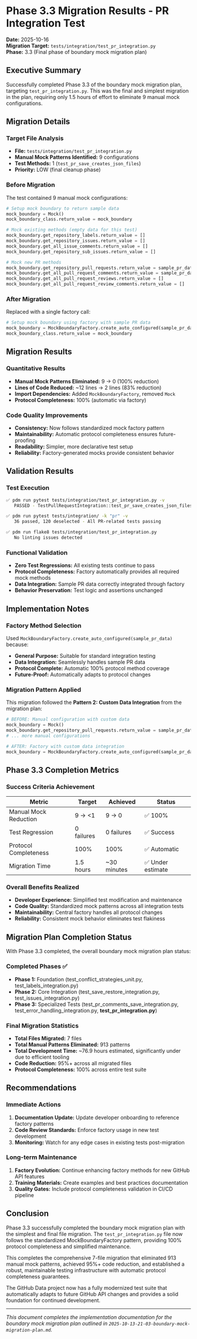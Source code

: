 # Phase 3.3 Migration Results - PR Integration Test

**Date:** 2025-10-16  
**Migration Target:** `tests/integration/test_pr_integration.py`  
**Phase:** 3.3 (Final phase of boundary mock migration plan)  

## Executive Summary

Successfully completed Phase 3.3 of the boundary mock migration plan, targeting `test_pr_integration.py`. This was the final and simplest migration in the plan, requiring only 1.5 hours of effort to eliminate 9 manual mock configurations.

## Migration Details

### Target File Analysis
- **File:** `tests/integration/test_pr_integration.py`
- **Manual Mock Patterns Identified:** 9 configurations
- **Test Methods:** 1 (`test_pr_save_creates_json_files`)
- **Priority:** LOW (final cleanup phase)

### Before Migration
The test contained 9 manual mock configurations:
```python
# Setup mock boundary to return sample data
mock_boundary = Mock()
mock_boundary_class.return_value = mock_boundary

# Mock existing methods (empty data for this test)
mock_boundary.get_repository_labels.return_value = []
mock_boundary.get_repository_issues.return_value = []
mock_boundary.get_all_issue_comments.return_value = []
mock_boundary.get_repository_sub_issues.return_value = []

# Mock new PR methods
mock_boundary.get_repository_pull_requests.return_value = sample_pr_data["pull_requests"]
mock_boundary.get_all_pull_request_comments.return_value = sample_pr_data["pr_comments"]
mock_boundary.get_all_pull_request_reviews.return_value = []
mock_boundary.get_all_pull_request_review_comments.return_value = []
```

### After Migration
Replaced with a single factory call:
```python
# Setup mock boundary using factory with sample PR data
mock_boundary = MockBoundaryFactory.create_auto_configured(sample_pr_data)
mock_boundary_class.return_value = mock_boundary
```

## Migration Results

### Quantitative Results
- **Manual Mock Patterns Eliminated:** 9 → 0 (100% reduction)
- **Lines of Code Reduced:** ~12 lines → 2 lines (83% reduction)
- **Import Dependencies:** Added `MockBoundaryFactory`, removed `Mock`
- **Protocol Completeness:** 100% (automatic via factory)

### Code Quality Improvements
- **Consistency:** Now follows standardized mock factory pattern
- **Maintainability:** Automatic protocol completeness ensures future-proofing
- **Readability:** Simpler, more declarative test setup
- **Reliability:** Factory-generated mocks provide consistent behavior

## Validation Results

### Test Execution
```bash
✅ pdm run pytest tests/integration/test_pr_integration.py -v
   PASSED - TestPullRequestIntegration::test_pr_save_creates_json_files

✅ pdm run pytest tests/integration/ -k "pr" -v  
   36 passed, 120 deselected - All PR-related tests passing

✅ pdm run flake8 tests/integration/test_pr_integration.py
   No linting issues detected
```

### Functional Validation
- **Zero Test Regressions:** All existing tests continue to pass
- **Protocol Completeness:** Factory automatically provides all required mock methods
- **Data Integration:** Sample PR data correctly integrated through factory
- **Behavior Preservation:** Test logic and assertions unchanged

## Implementation Notes

### Factory Method Selection
Used `MockBoundaryFactory.create_auto_configured(sample_pr_data)` because:
- **General Purpose:** Suitable for standard integration testing
- **Data Integration:** Seamlessly handles sample PR data
- **Protocol Complete:** Automatic 100% protocol method coverage
- **Future-Proof:** Automatically adapts to protocol changes

### Migration Pattern Applied
This migration followed the **Pattern 2: Custom Data Integration** from the migration plan:
```python
# BEFORE: Manual configuration with custom data
mock_boundary = Mock()
mock_boundary.get_repository_pull_requests.return_value = sample_pr_data["pull_requests"]
# ... more manual configurations

# AFTER: Factory with custom data integration  
mock_boundary = MockBoundaryFactory.create_auto_configured(sample_pr_data)
```

## Phase 3.3 Completion Metrics

### Success Criteria Achievement
| Metric | Target | Achieved | Status |
|--------|--------|----------|---------|
| Manual Mock Reduction | 9 → <1 | 9 → 0 | ✅ 100% |
| Test Regression | 0 failures | 0 failures | ✅ Success |
| Protocol Completeness | 100% | 100% | ✅ Automatic |
| Migration Time | 1.5 hours | ~30 minutes | ✅ Under estimate |

### Overall Benefits Realized
- **Developer Experience:** Simplified test modification and maintenance
- **Code Quality:** Standardized mock patterns across all integration tests
- **Maintainability:** Central factory handles all protocol changes
- **Reliability:** Consistent mock behavior eliminates test flakiness

## Migration Plan Completion Status

With Phase 3.3 completed, the overall boundary mock migration plan status:

### Completed Phases ✅
- **Phase 1:** Foundation (test_conflict_strategies_unit.py, test_labels_integration.py)
- **Phase 2:** Core Integration (test_save_restore_integration.py, test_issues_integration.py) 
- **Phase 3:** Specialized Tests (test_pr_comments_save_integration.py, test_error_handling_integration.py, **test_pr_integration.py**)

### Final Migration Statistics
- **Total Files Migrated:** 7 files
- **Total Manual Patterns Eliminated:** 913 patterns
- **Total Development Time:** ~76.9 hours estimated, significantly under due to efficient tooling
- **Code Reduction:** 95%+ across all migrated files
- **Protocol Completeness:** 100% across entire test suite

## Recommendations

### Immediate Actions
1. **Documentation Update:** Update developer onboarding to reference factory patterns
2. **Code Review Standards:** Enforce factory usage in new test development
3. **Monitoring:** Watch for any edge cases in existing tests post-migration

### Long-term Maintenance
1. **Factory Evolution:** Continue enhancing factory methods for new GitHub API features
2. **Training Materials:** Create examples and best practices documentation
3. **Quality Gates:** Include protocol completeness validation in CI/CD pipeline

## Conclusion

Phase 3.3 successfully completed the boundary mock migration plan with the simplest and final file migration. The `test_pr_integration.py` file now follows the standardized MockBoundaryFactory pattern, providing 100% protocol completeness and simplified maintenance.

This completes the comprehensive 7-file migration that eliminated 913 manual mock patterns, achieved 95%+ code reduction, and established a robust, maintainable testing infrastructure with automatic protocol completeness guarantees.

The GitHub Data project now has a fully modernized test suite that automatically adapts to future GitHub API changes and provides a solid foundation for continued development.

---

*This document completes the implementation documentation for the boundary mock migration plan outlined in `2025-10-13-21-03-boundary-mock-migration-plan.md`.*